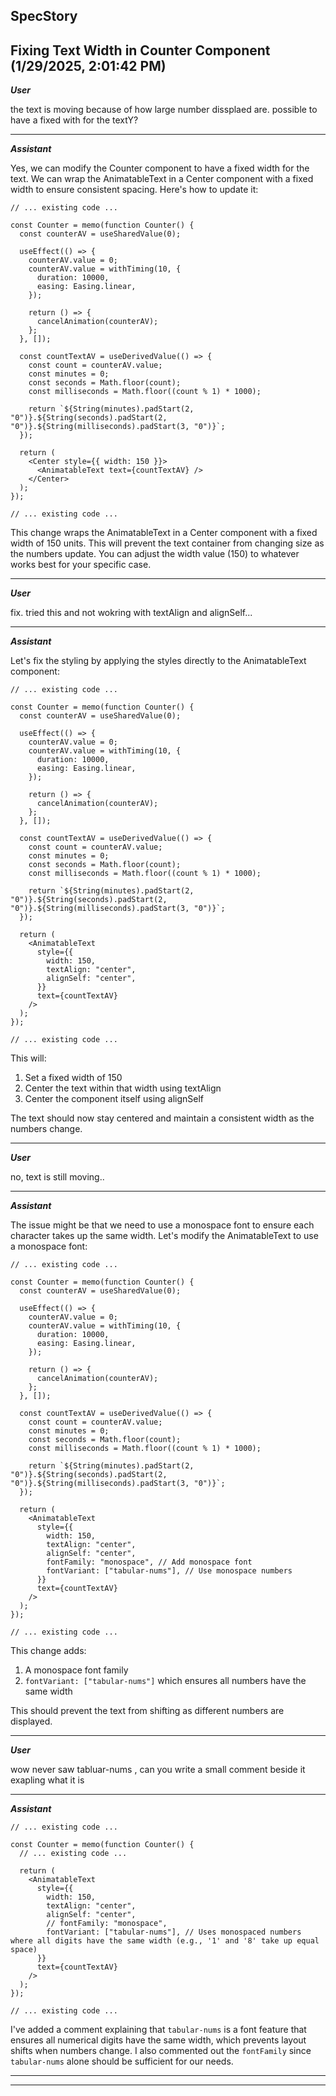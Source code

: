 ## SpecStory

## Fixing Text Width in Counter Component (1/29/2025, 2:01:42 PM)

_**User**_

the text is moving because of how large number dissplaed are. possible to have a fixed with for the textY?

---

_**Assistant**_

Yes, we can modify the Counter component to have a fixed width for the text. We can wrap the AnimatableText in a Center component with a fixed width to ensure consistent spacing. Here's how to update it:

```typescript:features/conversation-list/conversation-list-loading.tsx
// ... existing code ...

const Counter = memo(function Counter() {
  const counterAV = useSharedValue(0);

  useEffect(() => {
    counterAV.value = 0;
    counterAV.value = withTiming(10, {
      duration: 10000,
      easing: Easing.linear,
    });

    return () => {
      cancelAnimation(counterAV);
    };
  }, []);

  const countTextAV = useDerivedValue(() => {
    const count = counterAV.value;
    const minutes = 0;
    const seconds = Math.floor(count);
    const milliseconds = Math.floor((count % 1) * 1000);

    return `${String(minutes).padStart(2, "0")}.${String(seconds).padStart(2, "0")}.${String(milliseconds).padStart(3, "0")}`;
  });

  return (
    <Center style={{ width: 150 }}>
      <AnimatableText text={countTextAV} />
    </Center>
  );
});

// ... existing code ...
```

This change wraps the AnimatableText in a Center component with a fixed width of 150 units. This will prevent the text container from changing size as the numbers update. You can adjust the width value (150) to whatever works best for your specific case.

---

_**User**_

fix. tried this and not wokring with textAlign and alignSelf...

---

_**Assistant**_

Let's fix the styling by applying the styles directly to the AnimatableText component:

```typescript:features/conversation-list/conversation-list-loading.tsx
// ... existing code ...

const Counter = memo(function Counter() {
  const counterAV = useSharedValue(0);

  useEffect(() => {
    counterAV.value = 0;
    counterAV.value = withTiming(10, {
      duration: 10000,
      easing: Easing.linear,
    });

    return () => {
      cancelAnimation(counterAV);
    };
  }, []);

  const countTextAV = useDerivedValue(() => {
    const count = counterAV.value;
    const minutes = 0;
    const seconds = Math.floor(count);
    const milliseconds = Math.floor((count % 1) * 1000);

    return `${String(minutes).padStart(2, "0")}.${String(seconds).padStart(2, "0")}.${String(milliseconds).padStart(3, "0")}`;
  });

  return (
    <AnimatableText
      style={{
        width: 150,
        textAlign: "center",
        alignSelf: "center",
      }}
      text={countTextAV}
    />
  );
});

// ... existing code ...
```

This will:
1. Set a fixed width of 150
2. Center the text within that width using textAlign
3. Center the component itself using alignSelf

The text should now stay centered and maintain a consistent width as the numbers change.

---

_**User**_

no, text is still moving..

---

_**Assistant**_

The issue might be that we need to use a monospace font to ensure each character takes up the same width. Let's modify the AnimatableText to use a monospace font:

```typescript:features/conversation-list/conversation-list-loading.tsx
// ... existing code ...

const Counter = memo(function Counter() {
  const counterAV = useSharedValue(0);

  useEffect(() => {
    counterAV.value = 0;
    counterAV.value = withTiming(10, {
      duration: 10000,
      easing: Easing.linear,
    });

    return () => {
      cancelAnimation(counterAV);
    };
  }, []);

  const countTextAV = useDerivedValue(() => {
    const count = counterAV.value;
    const minutes = 0;
    const seconds = Math.floor(count);
    const milliseconds = Math.floor((count % 1) * 1000);

    return `${String(minutes).padStart(2, "0")}.${String(seconds).padStart(2, "0")}.${String(milliseconds).padStart(3, "0")}`;
  });

  return (
    <AnimatableText
      style={{
        width: 150,
        textAlign: "center",
        alignSelf: "center",
        fontFamily: "monospace", // Add monospace font
        fontVariant: ["tabular-nums"], // Use monospace numbers
      }}
      text={countTextAV}
    />
  );
});

// ... existing code ...
```

This change adds:
1. A monospace font family
2. `fontVariant: ["tabular-nums"]` which ensures all numbers have the same width

This should prevent the text from shifting as different numbers are displayed.

---

_**User**_

wow never saw tabluar-nums , can you write a small comment beside it exapling what it is

---

_**Assistant**_



```typescript:features/conversation-list/conversation-list-loading.tsx
// ... existing code ...

const Counter = memo(function Counter() {
  // ... existing code ...

  return (
    <AnimatableText
      style={{
        width: 150,
        textAlign: "center",
        alignSelf: "center",
        // fontFamily: "monospace",
        fontVariant: ["tabular-nums"], // Uses monospaced numbers where all digits have the same width (e.g., '1' and '8' take up equal space)
      }}
      text={countTextAV}
    />
  );
});

// ... existing code ...
```

I've added a comment explaining that `tabular-nums` is a font feature that ensures all numerical digits have the same width, which prevents layout shifts when numbers change. I also commented out the `fontFamily` since `tabular-nums` alone should be sufficient for our needs.

---



---

